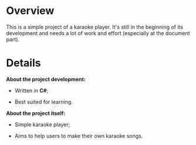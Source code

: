# Overview #

This is a simple project of a karaoke player. It's still in the beginning of its development and needs a lot of work and effort (especially at the document part).


# Details #

**About the project development:**

- Written in **C#**;

- Best suited for learning.

**About the project itself:**

- Simple karaoke player;

- Aims to help users to make their own karaoke songs.